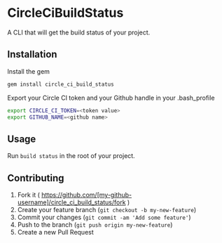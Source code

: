 # CircleCiBuildStatus

A CLI that will get the build status of your project.

## Installation

Install the gem

```ruby
gem install circle_ci_build_status
```

Export your Circle CI token and your Github handle in your .bash_profile

```bash
export CIRCLE_CI_TOKEN=<token value>
export GITHUB_NAME=<github name>
```

## Usage

Run ```build status``` in the root of your project.

## Contributing

1. Fork it ( https://github.com/[my-github-username]/circle_ci_build_status/fork )
2. Create your feature branch (`git checkout -b my-new-feature`)
3. Commit your changes (`git commit -am 'Add some feature'`)
4. Push to the branch (`git push origin my-new-feature`)
5. Create a new Pull Request

